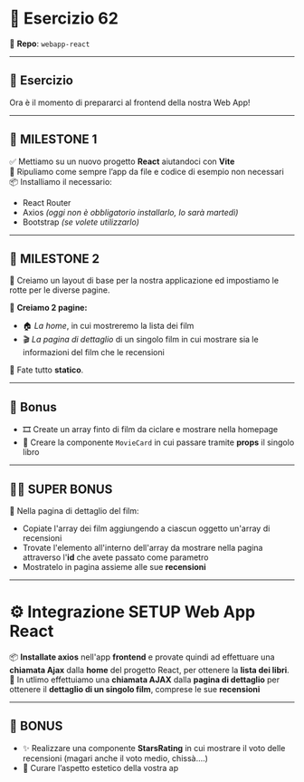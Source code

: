 # 🎯 Esercizio 62

📁 **Repo**: `webapp-react`

---

## 🧠 Esercizio

Ora è il momento di prepararci al frontend della nostra Web App!

---

## 🚩 MILESTONE 1

✅ Mettiamo su un nuovo progetto **React** aiutandoci con **Vite**  
🧹 Ripuliamo come sempre l’app da file e codice di esempio non necessari  
📦 Installiamo il necessario:

- React Router
- Axios _(oggi non è obbligatorio installarlo, lo sarà martedì)_
- Bootstrap _(se volete utilizzarlo)_

---

## 🚧 MILESTONE 2

🎨 Creiamo un layout di base per la nostra applicazione ed impostiamo le rotte per le diverse pagine.

📄 **Creiamo 2 pagine:**

- 🏠 _La home_, in cui mostreremo la lista dei film
- 🎬 _La pagina di dettaglio_ di un singolo film in cui mostrare sia le informazioni del film che le recensioni

🧱 Fate tutto **statico**.

---

## 🎁 Bonus

- 🎞️ Create un array finto di film da ciclare e mostrare nella homepage
- 🧩 Creare la componente `MovieCard` in cui passare tramite **props** il singolo libro

---

## 🦸‍♂️ SUPER BONUS

📌 Nella pagina di dettaglio del film:

- Copiate l'array dei film aggiungendo a ciascun oggetto un'array di recensioni
- Trovate l'elemento all'interno dell'array da mostrare nella pagina attraverso l'**id** che avete passato come parametro
- Mostratelo in pagina assieme alle sue **recensioni**

---

# ⚙️ Integrazione SETUP Web App React

📦 **Installate axios** nell'app **frontend** e provate quindi ad effettuare una **chiamata Ajax** dalla **home** del progetto React, per ottenere la **lista dei libri**.  
📄 In utlimo effettuiamo una **chiamata AJAX** dalla **pagina di dettaglio** per ottenere il **dettaglio di un singolo film**, comprese le sue **recensioni**

---

## 🎁 BONUS

- ✨ Realizzare una componente **StarsRating** in cui mostrare il voto delle recensioni (magari anche il voto medio, chissà....)
- 🎨 Curare l’aspetto estetico della vostra ap
